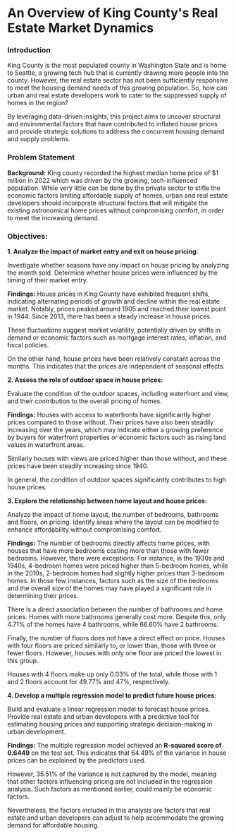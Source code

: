 # An Overview of King County's Real Estate Market Dynamics


### Introduction

King County is the most populated county in Washington State and is home to Seattle, a growing tech hub that is currently drawing more people into the county. However, the real estate sector has not been sufficiently responsive to meet the housing demand needs of this growing population. So, how can urban and real estate developers work to cater to the suppressed supply of homes in the region?

By leveraging data-driven insights, this project aims to uncover structural and environmental factors that have contributed to inflated house prices and provide strategic solutions to address the concurrent housing demand and supply problems. 


### Problem Statement

**Background:**
King county recorded the highest median home price of $1 million in 2022 which was driven by the growing, tech-influenced population. While very little can be done by the private sector to stifle the economic factors limiting affordable supply of homes, urban and real estate developers should incorporate structural factors that will mitigate the existing astronomical home prices without compromising comfort, in order to meet the increasing demand.


### Objectives:

**1. Analyze the impact of market entry and exit on house pricing:**

Investigate whether seasons have any impact on house pricing by analyzing the month sold. Determine whether house prices were influenced by the timing of their market entry.

**Findings:** 
House prices in King County have exhibited frequent shifts, indicating alternating periods of growth and decline within the real estate market. Notably, prices peaked around 1905 and reached their lowest point in 1944. Since 2013, there has been a steady increase in house prices.

These fluctuations suggest market volatility, potentially driven by shifts in demand or economic factors such as mortgage interest rates, inflation, and fiscal policies.

On the other hand, house prices have been relatively constant across the months. This indicates that the prices are independent of seasonal effects.


**2. Assess the role of outdoor space in house prices:**

Evaluate the condition of the outdoor spaces, including waterfront and view, and their contribution to the overall pricing of homes.

**Findings:** 
Houses with access to waterfronts have significantly higher prices compared to those without. Their prices have also been steadily increasing over the years, which may indicate either a growing preference by buyers for waterfront properties or economic factors such as rising land values in waterfront areas.

Similarly houses with views are priced higher than those without, and these prices have been steadily increasing since 1940.

In general, the condition of outdoor spaces significantly contributes to high house prices.


**3. Explore the relationship between home layout and house prices:**

Analyze the impact of home layout, the number of bedrooms, bathrooms and floors, on pricing. Identify areas where the layout can be modified to enhance affordability without compromising comfort.

**Findings:** 
The number of bedrooms directly affects home prices, with houses that have more bedrooms costing more than those with fewer bedrooms. However, there were exceptions. For instance, in the 1930s and 1940s, 4-bedroom homes were priced higher than 5-bedroom homes, while in the 2010s, 2-bedroom homes had slightly higher prices than 3-bedroom homes.
In those few instances, factors such as the size of the bedrooms and the overall size of the homes may have played a significant role in determining their prices.

There is a direct association between the number of bathrooms and home prices. Homes with more bathrooms generally cost more. Despite this, only 4.71% of the homes have 4 bathrooms, while 66.60% have 2 bathrooms.

Finally, the number of floors does not have a direct effect on price. Houses with four floors are priced similarly to, or lower than, those with three or fewer floors. However, houses with only one floor are priced the lowest in this group.

Houses with 4 floors make up only 0.03% of the total, while those with 1 and 2 floors account for 49.77% and 47%, respectively.


**4. Develop a multiple regression model to predict future house prices:**

Build and evaluate a linear regression model to forecast house prices. Provide real estate and urban developers with a predictive tool for estimating housing prices and supporting strategic decision-making in urban development.

**Findings:** 
The multiple regression model achieved an **R-squared score of 0.6449** on the test set. This indicates that 64.49% of the variance in house prices can be explained by the predictors used.

However, 35.51% of the variance is not captured by the model, meaning  that other factors influencing pricing are not included in the regression analysis. Such factors as mentioned earlier, could mainly be economic factors.

Nevertheless, the factors included in this analysis are factors that real estate and urban developers can adjust to help accommodate the growing demand for affordable housing.
